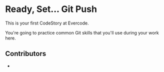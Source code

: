 
# Ready, Set... Git Push

This is your first CodeStory at Evercode.

You're going to practice common Git skills that you'll use during your work here.

## Contributors

- <Tiago da Silva de Oliveira>

